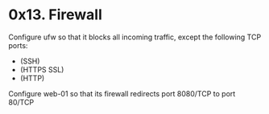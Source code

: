 <h1>0x13. Firewall</h1>
<p>Configure ufw so that it blocks all incoming traffic, except the following TCP ports:</p>
<ul>
<li>(SSH)</li>
<li>(HTTPS SSL)</li>
<li>(HTTP)</li>
</ul>
<p>Configure web-01 so that its firewall redirects port 8080/TCP to port 80/TCP</p>
